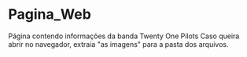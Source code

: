 # Pagina_Web
Página contendo informações da banda Twenty One Pilots
Caso queira abrir no navegador, extraia "as imagens" para a pasta dos arquivos.

